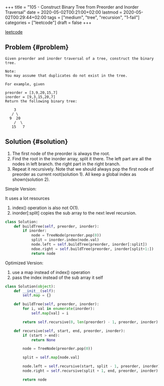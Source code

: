 +++
title = "105 - Construct Binary Tree from Preorder and Inorder Traversal"
date = 2020-05-02T00:21:00+02:00
lastmod = 2020-05-02T00:29:44+02:00
tags = ["medium", "tree", "recursion", "1-fail"]
categories = ["leetcode"]
draft = false
+++

[leetcode](https://leetcode.com/problems/construct-binary-tree-from-preorder-and-inorder-traversal/)


## Problem {#problem}

```text
Given preorder and inorder traversal of a tree, construct the binary tree.

Note:
You may assume that duplicates do not exist in the tree.

For example, given

preorder = [3,9,20,15,7]
inorder = [9,3,15,20,7]
Return the following binary tree:

    3
   / \
  9  20
    /  \
   15   7
```


## Solution {#solution}

1.  The first node of the preorder is always the root.
2.  Find the root in the inorder array, split it there. The left part are all the nodes in left branch. the right part in the right branch.
3.  Repeat it recursively. Note that we should always pop the first node of preorder as current root(solution 1). All keep a global index as shown(solution 2).

Simple Version:

It uses a lot resources

1.  index() operation is also not O(1).
2.  inorder[:split] copies the sub array to the next level recursion.

<!--listend-->

```python
class Solution:
    def buildTree(self, preorder, inorder):
        if inorder:
            node = TreeNode(preorder.pop(0))
            split = inorder.index(node.val)
            node.left = self.buildTree(preorder, inorder[:split])
            ndoe.right = self.buildTree(preorder, inorder[split+1:])
            return node
```

Optimized Version:

1.  use a map instead of index() operation
2.  pass the index instead of the sub array it self

<!--listend-->

```python
class Solution(object):
    def __init__(self):
        self.map = {}

    def buildTree(self, preorder, inorder):
        for i, val in enumerate(inorder):
            self.map[val] = i

        return self.recursive(0, len(preorder) - 1, preorder, inorder)

    def recursive(self, start, end, preorder, inorder):
        if (start > end):
            return None

        node = TreeNode(preorder.pop(0))

        split = self.map[node.val]

        node.left = self.recursive(start, split - 1, preorder, inorder)
        node.right = self.recursive(split + 1, end, preorder, inorder)

        return node
```
